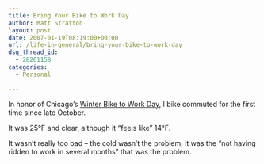 ```yaml
---
title: Bring Your Bike to Work Day
author: Matt Stratton
layout: post
date: 2007-01-19T08:19:00+00:00
url: /life-in-general/bring-your-bike-to-work-day
dsq_thread_id:
  - 28261158
categories:
  - Personal

---
```

In honor of Chicago&#8217;s [Winter Bike to Work Day][1], I bike commuted for the first time since late October.

It was 25°F and clear, although it &#8220;feels like&#8221; 14°F.

It wasn&#8217;t really too bad &#8211; the cold wasn&#8217;t the problem; it was the &#8220;not having ridden to work in several months&#8221; that was the problem.

 [1]: http://www.chicagoist.com/archives/2007/01/16/take_your_bike_to_work_day.php